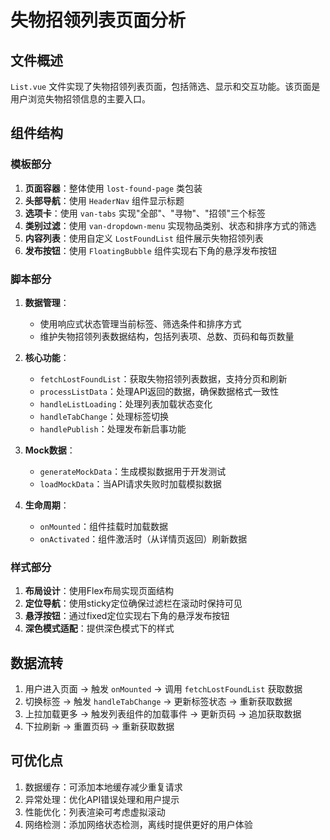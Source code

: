 # 失物招领列表页面分析

## 文件概述
`List.vue` 文件实现了失物招领列表页面，包括筛选、显示和交互功能。该页面是用户浏览失物招领信息的主要入口。

## 组件结构

### 模板部分
1. **页面容器**：整体使用 `lost-found-page` 类包装
2. **头部导航**：使用 `HeaderNav` 组件显示标题
3. **选项卡**：使用 `van-tabs` 实现"全部"、"寻物"、"招领"三个标签
4. **类别过滤**：使用 `van-dropdown-menu` 实现物品类别、状态和排序方式的筛选
5. **内容列表**：使用自定义 `LostFoundList` 组件展示失物招领列表
6. **发布按钮**：使用 `FloatingBubble` 组件实现右下角的悬浮发布按钮

### 脚本部分
1. **数据管理**：
   - 使用响应式状态管理当前标签、筛选条件和排序方式
   - 维护失物招领列表数据结构，包括列表项、总数、页码和每页数量
   
2. **核心功能**：
   - `fetchLostFoundList`：获取失物招领列表数据，支持分页和刷新
   - `processListData`：处理API返回的数据，确保数据格式一致性
   - `handleListLoading`：处理列表加载状态变化
   - `handleTabChange`：处理标签切换
   - `handlePublish`：处理发布新启事功能
   
3. **Mock数据**：
   - `generateMockData`：生成模拟数据用于开发测试
   - `loadMockData`：当API请求失败时加载模拟数据

4. **生命周期**：
   - `onMounted`：组件挂载时加载数据
   - `onActivated`：组件激活时（从详情页返回）刷新数据

### 样式部分
1. **布局设计**：使用Flex布局实现页面结构
2. **定位导航**：使用sticky定位确保过滤栏在滚动时保持可见
3. **悬浮按钮**：通过fixed定位实现右下角的悬浮发布按钮
4. **深色模式适配**：提供深色模式下的样式

## 数据流转
1. 用户进入页面 → 触发 `onMounted` → 调用 `fetchLostFoundList` 获取数据
2. 切换标签 → 触发 `handleTabChange` → 更新标签状态 → 重新获取数据
3. 上拉加载更多 → 触发列表组件的加载事件 → 更新页码 → 追加获取数据
4. 下拉刷新 → 重置页码 → 重新获取数据

## 可优化点
1. 数据缓存：可添加本地缓存减少重复请求
2. 异常处理：优化API错误处理和用户提示
3. 性能优化：列表渲染可考虑虚拟滚动
4. 网络检测：添加网络状态检测，离线时提供更好的用户体验